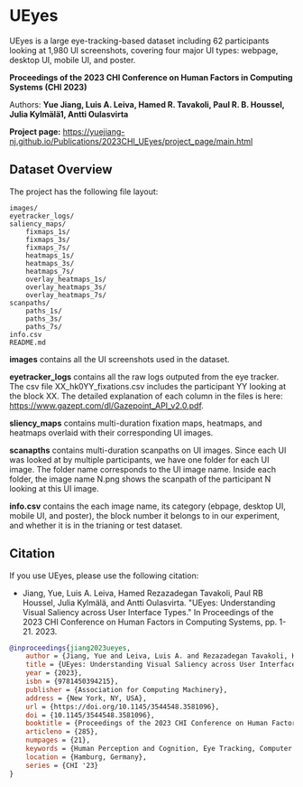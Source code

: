 # UEyes

UEyes is a large eye-tracking-based dataset including 62 participants looking at 1,980 UI screenshots, covering four major UI types: webpage, desktop UI, mobile UI, and poster.


**Proceedings of the 2023 CHI Conference on Human Factors in Computing Systems (CHI 2023)**

Authors: **Yue Jiang, Luis A. Leiva, Hamed R. Tavakoli, Paul R. B. Houssel, Julia Kylmälä1, Antti Oulasvirta**

**Project page:** https://yuejiang-nj.github.io/Publications/2023CHI_UEyes/project_page/main.html


## Dataset Overview

The project has the following file layout:

    images/
    eyetracker_logs/
    saliency_maps/
        fixmaps_1s/
        fixmaps_3s/
        fixmaps_7s/
        heatmaps_1s/
        heatmaps_3s/
        heatmaps_7s/
        overlay_heatmaps_1s/
        overlay_heatmaps_3s/
        overlay_heatmaps_7s/
    scanpaths/
        paths_1s/
        paths_3s/
        paths_7s/
    info.csv
    README.md
    
**images** contains all the UI screenshots used in the dataset.

**eyetracker_logs** contains all the raw logs outputed from the eye tracker. The csv file XX_hk0YY_fixations.csv includes the participant YY looking at the block XX. The detailed explanation of each column in the files is here: https://www.gazept.com/dl/Gazepoint_API_v2.0.pdf.

**sliency_maps** contains multi-duration fixation maps, heatmaps, and heatmaps overlaid with their corresponding UI images.

**scanapths** contains multi-duration scanpaths on UI images. Since each UI was looked at by multiple participants, we have one folder for each UI image. The folder name corresponds to the UI image name. Inside each folder, the image name N.png shows the scanpath of the participant N looking at this UI image.

**info.csv** contains the each image name, its category (ebpage, desktop UI, mobile UI, and poster), the block number it belongs to in our experiment, and whether it is in the trianing or test dataset.


## Citation

If you use UEyes, please use the following citation:

- Jiang, Yue, Luis A. Leiva, Hamed Rezazadegan Tavakoli, Paul RB Houssel, Julia Kylmälä, and Antti Oulasvirta. "UEyes: Understanding Visual Saliency across User Interface Types." In Proceedings of the 2023 CHI Conference on Human Factors in Computing Systems, pp. 1-21. 2023.

```bib
@inproceedings{jiang2023ueyes,
    author = {Jiang, Yue and Leiva, Luis A. and Rezazadegan Tavakoli, Hamed and R. B. Houssel, Paul and Kylm\"{a}l\"{a}, Julia and Oulasvirta, Antti},
    title = {UEyes: Understanding Visual Saliency across User Interface Types},
    year = {2023},
    isbn = {9781450394215},
    publisher = {Association for Computing Machinery},
    address = {New York, NY, USA},
    url = {https://doi.org/10.1145/3544548.3581096},
    doi = {10.1145/3544548.3581096},
    booktitle = {Proceedings of the 2023 CHI Conference on Human Factors in Computing Systems},
    articleno = {285},
    numpages = {21},
    keywords = {Human Perception and Cognition, Eye Tracking, Computer Vision, Deep Learning, Interaction Design},
    location = {Hamburg, Germany},
    series = {CHI '23}
}
```
